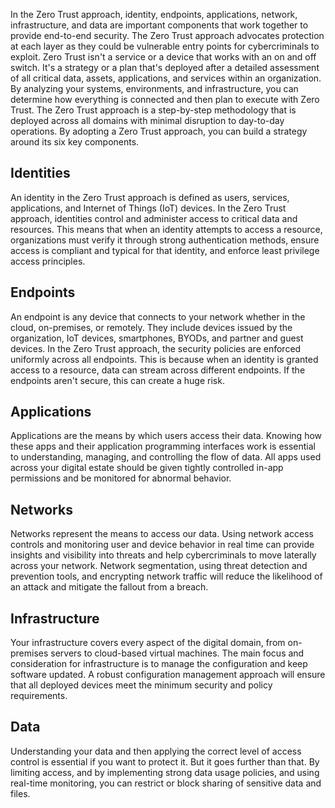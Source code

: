In the Zero Trust approach, identity, endpoints, applications, network, infrastructure, and data are important components that work together to provide end-to-end security. The Zero Trust approach advocates protection at each layer as they could be vulnerable entry points for cybercriminals to exploit. Zero Trust isn't a service or a device that works with an on and off switch. It's a strategy or a plan that's deployed after a detailed assessment of all critical data, assets, applications, and services within an organization. By analyzing your systems, environments, and infrastructure, you can determine how everything is connected and then plan to execute with Zero Trust. The Zero Trust approach is a step-by-step methodology that is deployed across all domains with minimal disruption to day-to-day operations. By adopting a Zero Trust approach, you can build a strategy around its six key components.

## Identities

An identity in the Zero Trust approach is defined as users, services, applications, and Internet of Things (IoT) devices. In the Zero Trust approach, identities control and administer access to critical data and resources. This means that when an identity attempts to access a resource, organizations must verify it through strong authentication methods, ensure access is compliant and typical for that identity, and enforce least privilege access principles.

## Endpoints

An endpoint is any device that connects to your network whether in the cloud, on-premises, or remotely. They include devices issued by the organization, IoT devices, smartphones, BYODs, and partner and guest devices. In the Zero Trust approach, the security policies are enforced uniformly across all endpoints. This is because when an identity is granted access to a resource, data can stream across different endpoints. If the endpoints aren't secure, this can create a huge risk.

## Applications

Applications are the means by which users access their data. Knowing how these apps and their application programming interfaces work is essential to understanding, managing, and controlling the flow of data. All apps used across your digital estate should be given tightly controlled in-app permissions and be monitored for abnormal behavior.

## Networks

Networks represent the means to access our data. Using network access controls and monitoring user and device behavior in real time can provide insights and visibility into threats and help cybercriminals to move laterally across your network. Network segmentation, using threat detection and prevention tools, and encrypting network traffic will reduce the likelihood of an attack and mitigate the fallout from a breach.

## Infrastructure

Your infrastructure covers every aspect of the digital domain, from on-premises servers to cloud-based virtual machines. The main focus and consideration for infrastructure is to manage the configuration and keep software updated. A robust configuration management approach will ensure that all deployed devices meet the minimum security and policy requirements.

## Data

Understanding your data and then applying the correct level of access control is essential if you want to protect it. But it goes further than that. By limiting access, and by implementing strong data usage policies, and using real-time monitoring, you can restrict or block sharing of sensitive data and files.
